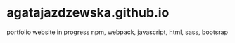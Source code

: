 # agatajazdzewska.github.io
portfolio website in progress
npm, webpack, javascript, html, sass, bootsrap
